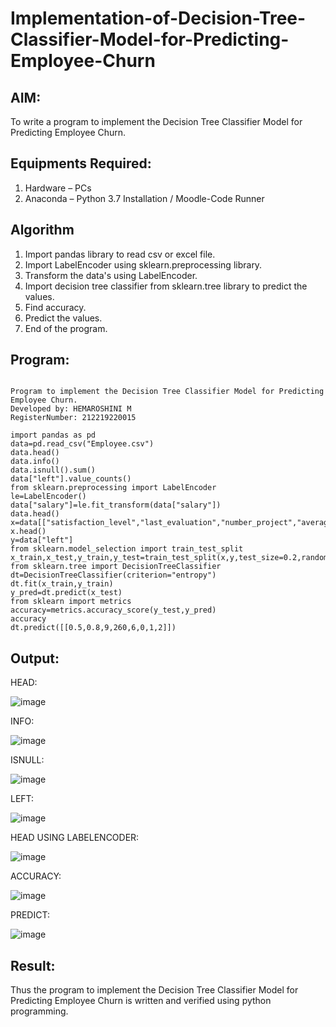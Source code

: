 # Implementation-of-Decision-Tree-Classifier-Model-for-Predicting-Employee-Churn

## AIM:
To write a program to implement the Decision Tree Classifier Model for Predicting Employee Churn.

## Equipments Required:
1. Hardware – PCs
2. Anaconda – Python 3.7 Installation / Moodle-Code Runner

## Algorithm
1. Import pandas library to read csv or excel file.
2. Import LabelEncoder using sklearn.preprocessing library.
3. Transform the data's using LabelEncoder.
4. Import decision tree classifier from sklearn.tree library to predict the values.
5. Find accuracy.
6. Predict the values.
7. End of the program.

## Program:
```

Program to implement the Decision Tree Classifier Model for Predicting Employee Churn.
Developed by: HEMAROSHINI M
RegisterNumber: 212219220015

import pandas as pd
data=pd.read_csv("Employee.csv")
data.head()
data.info()
data.isnull().sum()
data["left"].value_counts()
from sklearn.preprocessing import LabelEncoder
le=LabelEncoder()
data["salary"]=le.fit_transform(data["salary"])
data.head()
x=data[["satisfaction_level","last_evaluation","number_project","average_montly_hours","time_spend_company","Work_accident","promotion_last_5years","salary"]]
x.head()
y=data["left"]
from sklearn.model_selection import train_test_split
x_train,x_test,y_train,y_test=train_test_split(x,y,test_size=0.2,random_state=100)
from sklearn.tree import DecisionTreeClassifier
dt=DecisionTreeClassifier(criterion="entropy")
dt.fit(x_train,y_train)
y_pred=dt.predict(x_test)
from sklearn import metrics 
accuracy=metrics.accuracy_score(y_test,y_pred)
accuracy
dt.predict([[0.5,0.8,9,260,6,0,1,2]])

```

## Output:
HEAD:

![image](https://user-images.githubusercontent.com/107909531/174949233-d5f76848-b396-4829-8a5e-13451873255a.png)


INFO:

![image](https://user-images.githubusercontent.com/107909531/174949255-aec73c9c-a2e9-45e7-bccb-5d5bcdf5a60e.png)


ISNULL:

![image](https://user-images.githubusercontent.com/107909531/174949276-a7429288-41cf-4fbe-9cef-7679f3616877.png)


LEFT:

![image](https://user-images.githubusercontent.com/107909531/174949322-59e15636-1eff-45e4-a708-0cdffb0c27ca.png)


HEAD USING LABELENCODER:

![image](https://user-images.githubusercontent.com/107909531/174949345-851ba437-4ba7-4b7a-9c97-d307ded22e8b.png)


ACCURACY:

![image](https://user-images.githubusercontent.com/107909531/174949375-746f5acc-f5cf-469f-8dd3-49481915ee18.png)


PREDICT:

![image](https://user-images.githubusercontent.com/107909531/174949404-3dae55da-1cfc-4c5f-ab25-ac0f3b876796.png)



## Result:
Thus the program to implement the  Decision Tree Classifier Model for Predicting Employee Churn is written and verified using python programming.
